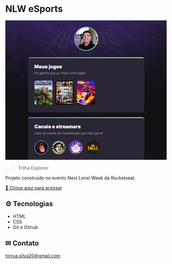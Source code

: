 # NLW eSports 

![preview](./.github/preview.png)

> Trilha Explorer

Projeto construido no evento Next Level Week da Rocketseat.

[🔗 Clique aqui para acessar](https://Hirrua.github.io/nlw-esports-explorer)

## ⚙ Tecnologias

- HTML
- CSS
- Git e Github

## ✉ Contato

hirrua.silva20@gmail.com
